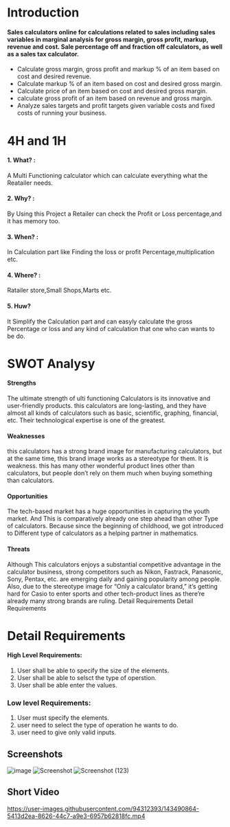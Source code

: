 # Introduction
#### Sales calculators online for calculations related to sales including sales variables in marginal analysis for gross margin, gross profit, markup, revenue and cost. Sale percentage off and fraction off calculators, as well as a sales tax calculator.
- Calculate gross margin, gross profit and markup % of an item based on cost and desired revenue.
- Calculate markup % of an item based on cost and desired gross margin.
- Calculate price of an item based on cost and desired gross margin.
- calculate gross profit of an item based on revenue and gross margin.
- Analyze sales targets and profit targets given variable costs and fixed costs of running your business.
# 4H and 1H
#### 1. What? :
A Multi Functioning calculator which can calculate everything what the Reatailer needs.
#### 2. Why? :
By Using this Project a Retailer can check the Profit or Loss percentage,and it has memory too.
#### 3. When? :
In Calculation part like Finding the loss or profit Percentage,multiplication etc.
#### 4. Where? :
Ratailer store,Small Shops,Marts etc.
#### 5. Huw?
It Simplify the Calculation part and can easyly calculate the gross Percentage or loss and any kind of calculation that one who can wants to be do.
# SWOT Analysy
#### Strengths
The ultimate strength of ulti functioning Calculators is its innovative and user-friendly products. this calculators are long-lasting, and they have almost all kinds of calculators such as basic, scientific, graphing, financial, etc. Their technological expertise is one of the greatest. 
#### Weaknesses
this calculators has a strong brand image for manufacturing calculators, but at the same time, this brand image works as a stereotype for them. It is  weakness. this has many other wonderful product lines other than calculators, but people don’t rely on them much when buying something than calculators.
#### Opportunities
The tech-based market has a huge opportunities in capturing the youth market. And This is comparatively already one step ahead than other Type of calculators. Because since the beginning of childhood, we got introduced to Different type of calculators as a helping partner in mathematics.
#### Threats
Although This calculators enjoys a substantial competitive advantage in the calculator business, strong competitors such as Nikon, Fastrack, Panasonic, Sony, Pentax, etc.
are emerging daily and gaining popularity among people. Also, due to the stereotype image for “Only a calculator brand,” it’s getting hard for Casio to enter sports and other tech-product lines as there’re already many strong brands are ruling.
Detail Requirements
Detail Requirements
# Detail Requirements
#### High Level Requirements:
01)	User shall be able to specify the size of the elements.	
02)	User shall be able to selsct the type of operstion.	
03)	User shall be able enter the values.
### Low level Requirements:
01)	User must specify the elements.	
02)	user need to select the type of operation he wants to do.	
03)	user need to give only valid inputs.
## Screenshots
![image](https://user-images.githubusercontent.com/94312393/143176828-427faff9-ccd3-4c39-8aca-1b66d7966ff7.png)
![Screenshot](https://user-images.githubusercontent.com/94312393/143490817-fcff482d-93d0-4870-b0a5-c00bd1615f28.png)
![Screenshot (123)](https://user-images.githubusercontent.com/94312393/143490841-df175cb0-521b-411f-95a4-9f7b3e3b334c.png)

## Short Video
https://user-images.githubusercontent.com/94312393/143490864-5413d2ea-8626-44c7-a9e3-6957b62818fc.mp4

